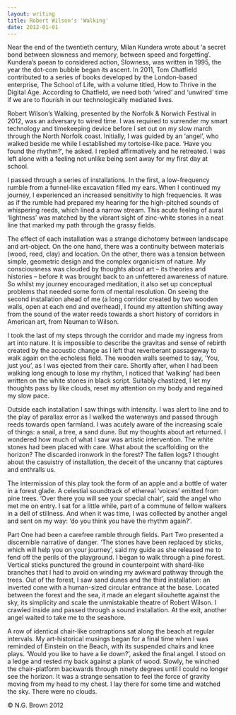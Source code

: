 ```yaml
---
layout: writing
title: Robert Wilson's 'Walking'
date: 2012-01-01
---
```


Near the end of the twentieth century, Milan Kundera wrote about ‘a secret bond between slowness and memory, between speed and forgetting’. Kundera’s paean to considered action, Slowness, was written in 1995, the year the dot-com bubble began its ascent. In 2011, Tom Chatfield contributed to a series of books developed by the London-based enterprise, The School of Life, with a volume titled, How to Thrive in the Digital Age. According to Chatfield, we need both ‘wired’ and ‘unwired’ time if we are to flourish in our technologically mediated lives.

Robert Wilson’s Walking, presented by the Norfolk & Norwich Festival in 2012, was an adversary to wired time. I was required to surrender my smart technology and timekeeping device before I set out on my slow march through the North Norfolk coast. Initially, I was guided by an ‘angel’, who walked beside me while I established my tortoise-like pace. ‘Have you found the rhythm?’, he asked. I replied affirmatively and he retreated. I was left alone with a feeling not unlike being sent away for my first day at school.

I passed through a series of installations. In the first, a low-frequency rumble from a funnel-like excavation filled my ears. When I continued my journey, I experienced an increased sensitivity to high frequencies. It was as if the rumble had prepared my hearing for the high-pitched sounds of whispering reeds, which lined a narrow stream. This acute feeling of aural ‘lightness’ was matched by the vibrant sight of zinc-white stones in a neat line that marked my path through the grassy fields.

The effect of each installation was a strange dichotomy between landscape and art-object. On the one hand, there was a continuity between materials (wood, reed, clay) and location. On the other, there was a tension between simple, geometric design and the complex organicism of nature. My consciousness was clouded by thoughts about art – its theories and histories – before it was brought back to an unfettered awareness of nature. So whilst my journey encouraged meditation, it also set up conceptual problems that needed some form of mental resolution. On seeing the second installation ahead of me (a long corridor created by two wooden walls, open at each end and overhead), I found my attention shifting away from the sound of the water reeds towards a short history of corridors in American art, from Nauman to Wilson.

I took the last of my steps through the corridor and made my ingress from art into nature. It is impossible to describe the gravitas and sense of rebirth created by the acoustic change as I left that reverberant passageway to walk again on the echoless field. The wooden walls seemed to say, ‘You, just you’, as I was ejected from their care. Shortly after, when I had been walking long enough to lose my rhythm, I noticed that ‘walking’ had been written on the white stones in black script. Suitably chastized, I let my thoughts pass by like clouds, reset my attention on my body and regained my slow pace.

Outside each installation I saw things with intensity. I was alert to line and to the play of parallax error as I walked the waterways and passed through reeds towards open farmland. I was acutely aware of the increasing scale of things: a snail, a tree, a sand dune. But my thoughts about art returned. I wondered how much of what I saw was artistic intervention. The white stones had been placed with care. What about the scaffolding on the horizon? The discarded ironwork in the forest? The fallen logs? I thought about the casuistry of installation, the deceit of the uncanny that captures and enthralls us.

The intermission of this play took the form of an apple and a bottle of water in a forest glade. A celestial soundtrack of ethereal ‘voices’ emitted from pine trees. ‘Over there you will see your special chair’, said the angel who met me on entry. I sat for a little while, part of a commune of fellow walkers in a dell of stillness. And when it was time, I was collected by another angel and sent on my way: ‘do you think you have the rhythm again?’.

Part One had been a carefree ramble through fields. Part Two presented a discernible narrative of danger. ‘The stones have been replaced by sticks, which will help you on your journey’, said my guide as she released me to fend off the perils of the playground. I began to walk through a pine forest. Vertical sticks punctured the ground in counterpoint with shard-like branches that I had to avoid on winding my awkward pathway through the trees. Out of the forest, I saw sand dunes and the third installation: an inverted cone with a human-sized circular entrance at the base. Located between the forest and the sea, it made an elegant silouhette against the sky, its simplicity and scale the unmistakable theatre of Robert Wilson. I crawled inside and passed through a sound installation. At the exit, another angel waited to take me to the seashore.

A row of identical chair-like contraptions sat along the beach at regular intervals. My art-historical musings began for a final time when I was reminded of Einstein on the Beach, with its suspended chairs and knee plays. ‘Would you like to have a lie down?’, asked the final angel. I stood on a ledge and rested my back against a plank of wood. Slowly, he winched the chair-platform backwards through ninety degrees until I could no longer see the horizon. It was a strange sensation to feel the force of gravity moving from my head to my chest. I lay there for some time and watched the sky. There were no clouds.

© N.G. Brown 2012
